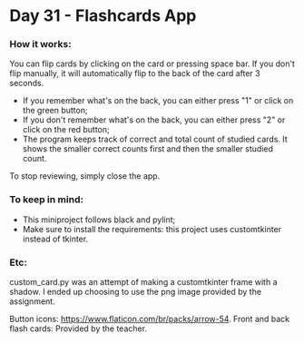 # Day 31 - Flashcards App

### How it works:

You can flip cards by clicking on the card or pressing space bar. If you don't flip manually, it will automatically flip to the back of the card after 3 seconds.

- If you remember what's on the back, you can either press "1" or click on the green button;
- If you don't remember what's on the back, you can either press "2" or click on the red button;
- The program keeps track of correct and total count of studied cards. It shows the smaller correct counts first and then the smaller studied count.

To stop reviewing, simply close the app.


### To keep in mind:

- This miniproject follows black and pylint;
- Make sure to install the requirements: this project uses customtkinter instead of tkinter.

### Etc:

custom_card.py was an attempt of making a customtkinter frame with a shadow. I ended up choosing to use the png image provided by the assignment.

Button icons: https://www.flaticon.com/br/packs/arrow-54.
Front and back flash cards: Provided by the teacher.